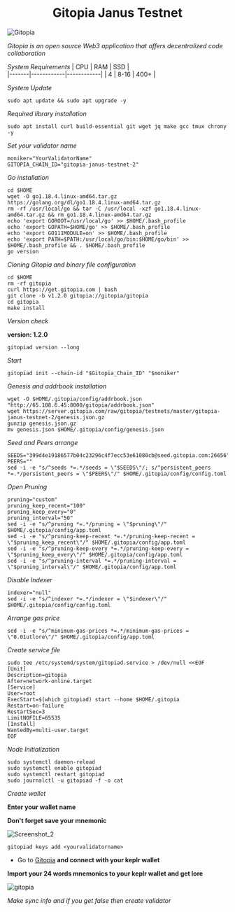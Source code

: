 <h1 align="center">Gitopia Janus Testnet </h1>

![Gitopia](https://user-images.githubusercontent.com/100621008/201538939-9acf59e9-7395-4ea2-ad82-b2e707a13a33.jpg)

*Gitopia is an open source Web3 application that offers decentralized code collaboration*

*System Requirements*
|  CPU  |    RAM     |     SSD    |  
|-------|------------|------------|
|    4  |   8-16     |    400+    |

*System Update*
```
sudo apt update && sudo apt upgrade -y
```
*Required library installation*
```
sudo apt install curl build-essential git wget jq make gcc tmux chrony -y
```
*Set your validator name*
```
moniker="YourValidatorName"
GITOPIA_CHAIN_ID="gitopia-janus-testnet-2"
```
*Go installation*
```
cd $HOME
wget -O go1.18.4.linux-amd64.tar.gz https://golang.org/dl/go1.18.4.linux-amd64.tar.gz
rm -rf /usr/local/go && tar -C /usr/local -xzf go1.18.4.linux-amd64.tar.gz && rm go1.18.4.linux-amd64.tar.gz
echo 'export GOROOT=/usr/local/go' >> $HOME/.bash_profile
echo 'export GOPATH=$HOME/go' >> $HOME/.bash_profile
echo 'export GO111MODULE=on' >> $HOME/.bash_profile
echo 'export PATH=$PATH:/usr/local/go/bin:$HOME/go/bin' >> $HOME/.bash_profile && . $HOME/.bash_profile
go version
```` 
*Cloning Gitopia and binary file configuration*
```
cd $HOME 
rm -rf gitopia
curl https://get.gitopia.com | bash
git clone -b v1.2.0 gitopia://gitopia/gitopia
cd gitopia 
make install
```
*Version check*

**version: 1.2.0**
```
gitopiad version --long
```
*Start*
```
gitopiad init --chain-id "$Gitopia_Chain_ID" "$moniker"
```
*Genesis and addrbook installation*
```
wget -O $HOME/.gitopia/config/addrbook.json "http://65.108.6.45:8000/gitopia/addrbook.json"
wget https://server.gitopia.com/raw/gitopia/testnets/master/gitopia-janus-testnet-2/genesis.json.gz
gunzip genesis.json.gz
mv genesis.json $HOME/.gitopia/config/genesis.json
```
*Seed and Peers arrange*
```
SEEDS="399d4e19186577b04c23296c4f7ecc53e61080cb@seed.gitopia.com:26656"
PEERS=""
sed -i -e "s/^seeds *=.*/seeds = \"$SEEDS\"/; s/^persistent_peers *=.*/persistent_peers = \"$PEERS\"/" $HOME/.gitopia/config/config.toml
```
*Open Pruning*
```
pruning="custom"
pruning_keep_recent="100"
pruning_keep_every="0"
pruning_interval="50"
sed -i -e "s/^pruning *=.*/pruning = \"$pruning\"/" $HOME/.gitopia/config/app.toml
sed -i -e "s/^pruning-keep-recent *=.*/pruning-keep-recent = \"$pruning_keep_recent\"/" $HOME/.gitopia/config/app.toml
sed -i -e "s/^pruning-keep-every *=.*/pruning-keep-every = \"$pruning_keep_every\"/" $HOME/.gitopia/config/app.toml
sed -i -e "s/^pruning-interval *=.*/pruning-interval = \"$pruning_interval\"/" $HOME/.gitopia/config/app.toml
```
*Disable Indexer*
```
indexer="null"
sed -i -e "s/^indexer *=.*/indexer = \"$indexer\"/" $HOME/.gitopia/config/config.toml
```
*Arrange gas price*
```
sed -i -e "s/^minimum-gas-prices *=.*/minimum-gas-prices = \"0.01utlore\"/" $HOME/.gitopia/config/app.toml
```
*Create service file*
```
sudo tee /etc/systemd/system/gitopiad.service > /dev/null <<EOF
[Unit]
Description=gitopia
After=network-online.target
[Service]
User=root
ExecStart=$(which gitopiad) start --home $HOME/.gitopia
Restart=on-failure
RestartSec=3
LimitNOFILE=65535
[Install]
WantedBy=multi-user.target
EOF
```
*Node Initialization*
```
sudo systemctl daemon-reload
sudo systemctl enable gitopiad
sudo systemctl restart gitopiad 
sudo journalctl -u gitopiad -f -o cat
```
*Create wallet*

**Enter your wallet name**

**Don't forget save your mnemonic**

![Screenshot_2](https://user-images.githubusercontent.com/100621008/201543404-2d5bf989-3086-430c-82fb-57870b39fe53.jpg)
```
gitopiad keys add <yourvalidatorname>
```
* Go to [Gitopia](https://gitopia.com/home) 
**and connect with your keplr wallet**

**Import your 24 words mnemonics to your keplr wallet and get lore**

![gitopia](https://user-images.githubusercontent.com/100621008/201544432-2e214c23-f62b-42e1-85e1-f9441889347c.png)

*Make sync info and if you get  false then create validator*








